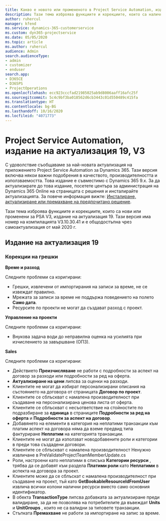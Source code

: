 ```yaml
---
title: Какво е новото или промененото в Project Service Automation, издание на актуализация 19, V3
description: Тази тема изброява функциите и корекциите, които са налични в Project Service Automation V3, издание на актуализация 19, V3.
author: ruhercul
manager: kfend
ms.service: dynamics-365-customerservice
ms.custom: dyn365-projectservice
ms.date: 05/05/2020
ms.topic: article
ms.author: ruhercul
audience: Admin
search.audienceType:
- admin
- customizer
- enduser
search.app:
- D365CE
- D365PS
- ProjectOperations
ms.openlocfilehash: ecc923cccfad21985025ab9d8006aaff16afc25f
ms.sourcegitcommit: 5c4c9bf3ba018562d6cb3443c01d550489c415fa
ms.translationtype: HT
ms.contentlocale: bg-BG
ms.lasthandoff: 10/16/2020
ms.locfileid: "4071773"
---
```

# <a name="project-service-automation-update-release-19-v3"></a>Project Service Automation, издание на актуализация 19, V3

С удоволствие съобщаваме за най-новата актуализация на приложението Project Service Automation за Dynamics 365. Тази версия включва някои важни подобрения в качеството, производителността и използваемостта. Това издание е съвместимо с Dynamics 365 9.x. За да актуализирате до това издание, посетете центъра за администрация на Dynamics 365 Online на страницата с решения и инсталирайте актуализацията. За повече информация вижте: [Инсталиране, актуализиране или премахване на предпочитано решение](https://docs.microsoft.com/power-platform/admin/install-remove-preferred-solution).

Тази тема изброява функциите и корекциите, които са нови или променени за PSA V3, издание на актуализация 19. Тази версия има номер на компилацията V3.10.30.41 и е общодостъпна чрез самоактуализация от май 2020 г.

## <a name="update-release-19"></a>Издание на актуализация 19

### <a name="bug-fixes"></a>Корекции на грешки

**Време и разход**

Следните проблеми са коригирани: 

- Грешки, извлечени от импортирания на записи за време, не се извеждат правилно.
- Мрежата за записи за време не поддържа поведението на полето **Само дата**.
- Ресурсите по проекти не могат да създават разход с проект.

**Управление на проекти**

Следните проблеми са коригирани: 

-  Внукова задача води до неправилна оценка на усилията при изчислението за завършване (ОПЗ).

**Sales**

Следните проблеми са коригирани: 

- Действието **Преизчисляване** не работи с подробности за аспект на договор за разходи или подробности за ред на оферта.
- **Актуализиране на цени** липсва за оценки на разходи.
-  Клиентите не могат да избират персонализирани описания на състоянието на договора от страницата **Договор по проект**.
- Клиентите се сблъскват с намалена производителност при създаване на персонализирана ценова листа от оферта.
- Клиентите се сблъскват с несъответствие на стойностите по подразбиране за **единица** в страниците **Подробности за ред на оферта** и **Подробности за аспект на договор**.
- Добавянето на елементи в категория на неплатими транзакции към платим аспект на договора няма да вземе предвид типа фактуриране **Неплатим** на категорията транзакции.
- Клиентите не могат да използват новодобавените роли и категории в преди това създадени договори.
- Клиентите се сблъскват с намалена производителност Ненужно извличане в PreValidateProjectTeamMemberUpdate.cs
- Роли, настроени като неплатими в списъка **Категории ресурси** , трябва да се добавят към раздела **Платими роли** като **Неплатими** в аспекта на договора за проект.
- Клиентите може да се сблъскат с намалена производителност при създаване на проект, тъй като **GetBookableResourceIdFromUser** извлича всички колони налични ресурси вместо само основния идентификатор.
- В обекта **TransactionType** липсва добавката за актуализиране преди валидиране, за да не позволява на потребителите да въвеждат **Units** и **UnitGroups** , които не са валидни за типовете транзакции.
- Стъпката **Премахване** не работи за импортиране на запис за време.

